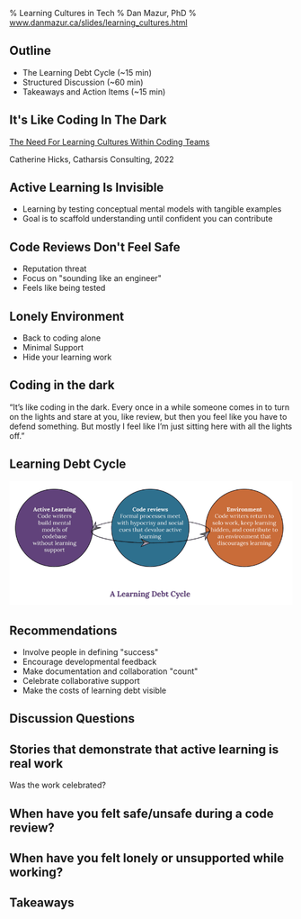 % Learning Cultures in Tech
% Dan Mazur, PhD
% www.danmazur.ca/slides/learning_cultures.html

## Outline

* The Learning Debt Cycle (~15 min)
* Structured Discussion (~60 min)
* Takeaways and Action Items (~15 min)

## It's Like Coding In The Dark

[The Need For Learning Cultures Within Coding Teams](https://www.catharsisinsight.com/_files/ugd/fce7f8_2a41aa82670f4f08a3e403d196bcc341.pdf)

Catherine Hicks, Catharsis Consulting, 2022

## Active Learning Is Invisible

* Learning by testing conceptual mental models with tangible examples
* Goal is to scaffold understanding until confident you can contribute

## Code Reviews Don't Feel Safe

* Reputation threat
* Focus on "sounding like an engineer"
* Feels like being tested

## Lonely Environment

* Back to coding alone
* Minimal Support
* Hide your learning work

## Coding in the dark

“It’s like coding in the dark. Every once in a
while someone comes in to turn on the
lights and stare at you, like review, but then
you feel like you have to defend something.
But mostly I feel like I’m just sitting here
with all the lights off.”

## Learning Debt Cycle

![](images/learning_cultures/learning-debt.png)


## Recommendations

* Involve people in defining "success"
* Encourage developmental feedback
* Make documentation and collaboration "count"
* Celebrate collaborative support
* Make the costs of learning debt visible

## Discussion Questions

## Stories that demonstrate that active learning is real work

Was the work celebrated?

## When have you felt safe/unsafe during a code review?

## When have you felt lonely or unsupported while working?

## Takeaways
